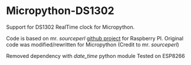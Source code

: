 # Micropython-DS1302
Support for DS1302 RealTime clock for Micropython. 

Code is based on mr. *sourceperl* [github
project](https://github.com/sourceperl/rpi.rtc) for Raspberry PI. Original code
was modified/rewritten for Micropython (Credit to mr. *sourceperl*) 

Removed dependency with *date_time* python module
Tested on ESP8266

